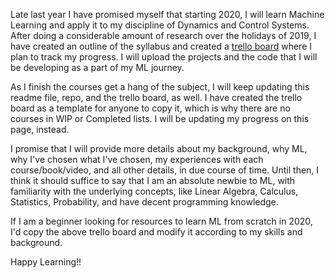 Late last year I have promised myself that starting 2020, I will learn Machine Learning and apply it to my discipline of Dynamics and Control Systems. After doing a considerable amount of research over the holidays of 2019, I have created an outline of the syllabus and created a [trello board](https://trello.com/b/WTAfa9fW) where I plan to track my progress. I will upload the projects and the code that I will be developing as a part of my ML journey.

As I finish the courses get a hang of the subject, I will keep updating this readme file, repo, and the trello board, as well. I have created the trello board as a template for anyone to copy it, which is why there are no courses in WIP or Completed lists. I will be updating my progress on this page, instead.

I promise that I will provide more details about my background, why ML, why I've chosen what I've chosen, my experiences with each course/book/video, and all other details, in due course of time. Until then, I think it should suffice to say that I am an absolute newbie to ML, with familiarity with the underlying concepts, like Linear Algebra, Calculus, Statistics, Probability, and have decent programming knowledge.

If I am a beginner looking for resources to learn ML from scratch in 2020, I'd copy the above trello board and modify it according to my skills and background.

Happy Learning!!
